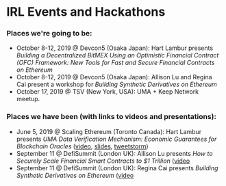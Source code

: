# IRL Events and Hackathons

### Places we're going to be:

* October 8-12, 2019 @ Devcon5 \(Osaka Japan\): Hart Lambur presents _Building a Decentralized BitMEX Using an Optimistic Financial Contract \(OFC\) Framework: New Tools for Fast and Secure Financial Contracts on Ethereum_
* October 8-12, 2019 @ Devcon5 \(Osaka Japan\): Allison Lu and Regina Cai present a workshop for _Building Synthetic Derivatives on Ethereum_
* October 17, 2019 @ TSV \(New York, USA\): UMA + Keep Network meetup.

### Places we have been \(with links to videos and presentations\):

* June 5, 2019 @ Scaling Ethereum \(Toronto Canada\): Hart Lambur presents _UMA Data Verification Mechanism: Economic Guarantees for Blockchain Oracles_ \([video](https://youtu.be/khag2GBYYew?t=2086), [slides](https://t.co/z2LaJReIho?amp=1), [tweetstorm](https://twitter.com/hal2001/status/1149466877543845888)\)
* September 11 @ DefiSummit \(London UK\): Allison Lu presents _How to Securely Scale Financial Smart Contracts to $1 Trillion_ ([video](https://youtu.be/T-AbXAeTKtQ)
* September 11 @ DefiSummit \(London UK\): Regina Cai presents _Building Synthetic Derivatives on Ethereum_ ([video](https://youtu.be/KxL4oJN4Adw)

